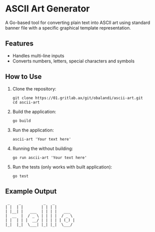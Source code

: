 # ASCII Art Generator

A Go-based tool for converting plain text into ASCII art using standard banner file with a specific graphical template representation.

## Features

- Handles multi-line inputs
- Converts numbers, letters, special characters and symbols

## How to Use

1. Clone the repository:
   ```
   git clone https://01.gritlab.ax/git/obalandi/ascii-art.git
   cd ascii-art
   ```

2. Build the application:
   ```
   go build
   ```

3. Run the application:
   ```
   ascii-art 'Your text here'
   ```

4. Running the without building:
   ```
   go run ascii-art 'Your text here'
   ```

5. Run the tests (only works with built application):
   ```
   go test
   ```


## Example Output

```
 _    _          _   _          
| |  | |        | | | |         
| |__| |   ___  | | | |   ___   
|  __  |  / _ \ | | | |  / _ \  
| |  | | |  __/ | | | | | (_) | 
|_|  |_|  \___| |_| |_|  \___/  
```
